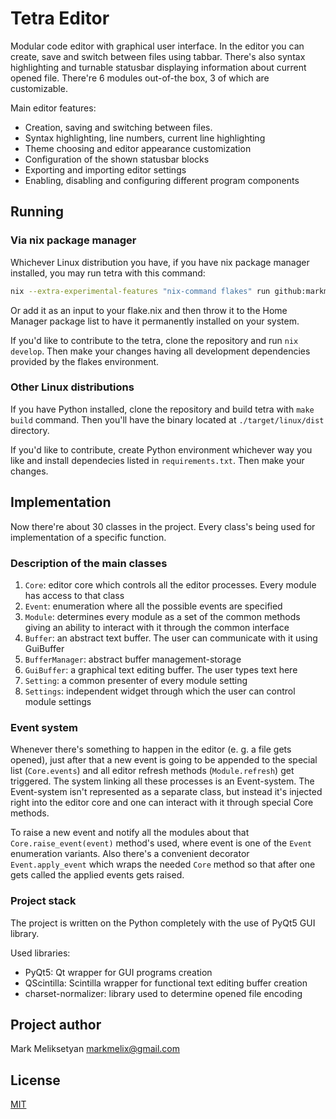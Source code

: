 # Tetra Editor

Modular code editor with graphical user interface. In the editor you can create, save and switch between files using tabbar. There's also syntax highlighting and turnable statusbar displaying information about current opened file. There're 6 modules out-of-the box, 3 of which are customizable.

Main editor features:
- Creation, saving and switching between files.
- Syntax highlighting, line numbers, current line highlighting
- Theme choosing and editor appearance customization
- Configuration of the shown statusbar blocks
- Exporting and importing editor settings
- Enabling, disabling and configuring different program components

## Running

### Via nix package manager

Whichever Linux distribution you have, if you have nix package manager installed, you may run tetra with this command:

``` sh
nix --extra-experimental-features "nix-command flakes" run github:markmelix/tetra
```

Or add it as an input to your flake.nix and then throw it to the Home Manager package list to have it permanently installed on your system.

If you'd like to contribute to the tetra, clone the repository and run `nix develop`. Then make your changes having all development dependencies provided by the flakes environment. 

### Other Linux distributions

If you have Python installed, clone the repository and build tetra with `make build` command. Then you'll have the binary located at `./target/linux/dist` directory.

If you'd like to contribute, create Python environment whichever way you like and install dependecies listed in `requirements.txt`. Then make your changes.

## Implementation

Now there're about 30 classes in the project. Every class's being used for implementation of a specific function.

### Description of the main classes

1. `Core`: editor core which controls all the editor processes. Every module has access to that class
2. `Event`: enumeration where all the possible events are specified
3. `Module`: determines every module as a set of the common methods giving an ability to interact with it through the common interface
4. `Buffer`: an abstract text buffer. The user can communicate with it using GuiBuffer
5. `BufferManager`: abstract buffer management-storage
6. `GuiBuffer`: a graphical text editing buffer. The user types text here
7. `Setting`: a common presenter of every module setting
8. `Settings`: independent widget through which the user can control module settings

### Event system

Whenever there's something to happen in the editor (e. g. a file gets opened), just after that a new event is going to be appended to the special list (`Core.events`) and all editor refresh methods (`Module.refresh`) get triggered. The system linking all these processes is an Event-system. The Event-system isn't represented as a separate class, but instead it's injected right into the editor core and one can interact with it through special Core methods.

To raise a new event and notify all the modules about that `Core.raise_event(event)` method's used, where event is one of the `Event` enumeration variants. Also there's a convenient decorator `Event.apply_event` which wraps the needed `Core` method so that after one gets called the applied events gets raised.

### Project stack

The project is written on the Python completely with the use of PyQt5 GUI library.

Used libraries:
- PyQt5: Qt wrapper for GUI programs creation
- QScintilla: Scintilla wrapper for functional text editing buffer creation
- charset-normalizer: library used to determine opened file encoding

## Project author

Mark Meliksetyan <markmelix@gmail.com>

## License

[MIT](License)
